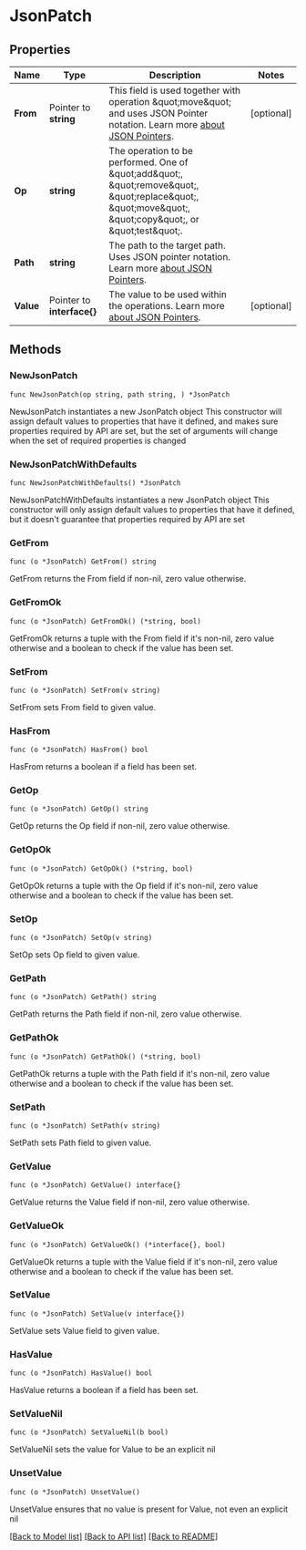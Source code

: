 # JsonPatch

## Properties

Name | Type | Description | Notes
------------ | ------------- | ------------- | -------------
**From** | Pointer to **string** | This field is used together with operation \&quot;move\&quot; and uses JSON Pointer notation.  Learn more [about JSON Pointers](https://datatracker.ietf.org/doc/html/rfc6901#section-5). | [optional] 
**Op** | **string** | The operation to be performed. One of \&quot;add\&quot;, \&quot;remove\&quot;, \&quot;replace\&quot;, \&quot;move\&quot;, \&quot;copy\&quot;, or \&quot;test\&quot;. | 
**Path** | **string** | The path to the target path. Uses JSON pointer notation.  Learn more [about JSON Pointers](https://datatracker.ietf.org/doc/html/rfc6901#section-5). | 
**Value** | Pointer to **interface{}** | The value to be used within the operations.  Learn more [about JSON Pointers](https://datatracker.ietf.org/doc/html/rfc6901#section-5). | [optional] 

## Methods

### NewJsonPatch

`func NewJsonPatch(op string, path string, ) *JsonPatch`

NewJsonPatch instantiates a new JsonPatch object
This constructor will assign default values to properties that have it defined,
and makes sure properties required by API are set, but the set of arguments
will change when the set of required properties is changed

### NewJsonPatchWithDefaults

`func NewJsonPatchWithDefaults() *JsonPatch`

NewJsonPatchWithDefaults instantiates a new JsonPatch object
This constructor will only assign default values to properties that have it defined,
but it doesn't guarantee that properties required by API are set

### GetFrom

`func (o *JsonPatch) GetFrom() string`

GetFrom returns the From field if non-nil, zero value otherwise.

### GetFromOk

`func (o *JsonPatch) GetFromOk() (*string, bool)`

GetFromOk returns a tuple with the From field if it's non-nil, zero value
otherwise and a boolean to check if the value has been set.

### SetFrom

`func (o *JsonPatch) SetFrom(v string)`

SetFrom sets From field to given value.

### HasFrom

`func (o *JsonPatch) HasFrom() bool`

HasFrom returns a boolean if a field has been set.

### GetOp

`func (o *JsonPatch) GetOp() string`

GetOp returns the Op field if non-nil, zero value otherwise.

### GetOpOk

`func (o *JsonPatch) GetOpOk() (*string, bool)`

GetOpOk returns a tuple with the Op field if it's non-nil, zero value otherwise
and a boolean to check if the value has been set.

### SetOp

`func (o *JsonPatch) SetOp(v string)`

SetOp sets Op field to given value.

### GetPath

`func (o *JsonPatch) GetPath() string`

GetPath returns the Path field if non-nil, zero value otherwise.

### GetPathOk

`func (o *JsonPatch) GetPathOk() (*string, bool)`

GetPathOk returns a tuple with the Path field if it's non-nil, zero value
otherwise and a boolean to check if the value has been set.

### SetPath

`func (o *JsonPatch) SetPath(v string)`

SetPath sets Path field to given value.

### GetValue

`func (o *JsonPatch) GetValue() interface{}`

GetValue returns the Value field if non-nil, zero value otherwise.

### GetValueOk

`func (o *JsonPatch) GetValueOk() (*interface{}, bool)`

GetValueOk returns a tuple with the Value field if it's non-nil, zero value
otherwise and a boolean to check if the value has been set.

### SetValue

`func (o *JsonPatch) SetValue(v interface{})`

SetValue sets Value field to given value.

### HasValue

`func (o *JsonPatch) HasValue() bool`

HasValue returns a boolean if a field has been set.

### SetValueNil

`func (o *JsonPatch) SetValueNil(b bool)`

 SetValueNil sets the value for Value to be an explicit nil

### UnsetValue
`func (o *JsonPatch) UnsetValue()`

UnsetValue ensures that no value is present for Value, not even an explicit nil

[[Back to Model list]](../README.md#documentation-for-models) [[Back to API list]](../README.md#documentation-for-api-endpoints) [[Back to README]](../README.md)


